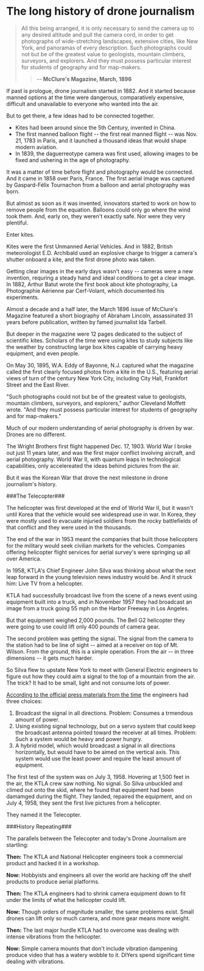 The long history of drone journalism
====================

> All this being arranged, it is only necessary to send the camera up to any desired altitude and pull the camera cord, in order to get photographs of wide-stretching landscapes, extensive cities, like New York, and panoramas of every description. Such photographs could not but be of the greatest value to geologists, mountain climbers, surveyors, and explorers. And they must possess particular interest for students of geography and for map-makers.
>> -- __McClure's Magazine, March, 1896__

If past is prologue, drone journalism started in 1882. And it started because manned options at the time were dangerous, comparatively expensive, difficult and unavailable to everyone who wanted into the air.

But to get there, a few ideas had to be connected together.

* Kites had been around since the 5th Century, invented in China. 
* The first manned balloon flight -- the first real manned flight -- was Nov. 21, 1783 in Paris, and it launched a thousand ideas that would shape modern aviation. 
* In 1839, the daguerreotype camera was first used, allowing images to be fixed and ushering in the age of photography.

It was a matter of time before flight and photography would be connected. And it came in 1858 over Paris, France. The first aerial image was captured by Gaspard-Félix Tournachon from a balloon and aerial photography was born.

But almost as soon as it was invented, innovators started to work on how to remove people from the equation. Balloons could only go where the wind took them. And, early on, they weren't exactly safe. Nor were they very plentiful. 

Enter kites.

Kites were the first Unmanned Aerial Vehicles. And in 1882, British meteorologist E.D. Archibald used an explosive charge to trigger a camera's shutter onboard a kite, and the first drone photo was taken. 

Getting clear images in the early days wasn't easy -- cameras were a new invention, requring a steady hand and ideal conditions to get a clear image. In 1882, Arthur Batut wrote the first book about kite photography, La Photographie Aérienne par Cerf-Volant, which documented his experiments. 

Almost a decade and a half later, the March 1896 issue of McClure's Magazine featured a short biography of Abraham Lincoln, assassinated 31 years before publication, written by famed journalist Ida Tarbell. 

But deeper in the magazine were 12 pages dedicated to the subject of scientific kites. Scholars of the time were using kites to study subjects like the weather by constructing large box kites capable of carrying heavy equipment, and even people.

On May 30, 1895, W.A. Eddy of Bayonne, N.J. captured what the magazine called the first clearly focused photos from a kite in the U.S., featuring aerial views of turn of the century New York City, including City Hall, Frankfort Street and the East River.

"Such photographs could not but be of the greatest value to geologists, mountain climbers, surveyors, and explorers," author Cleveland Moffett wrote. "And they must possess particular interest for students of geography and for map-makers."

Much of our modern understanding of aerial photography is driven by war. Drones are no different.

The Wright Brothers first flight happened Dec. 17, 1903. World War I broke out just 11 years later, and was the first major conflict involving aircraft, and aerial photography. World War II, with quantum leaps in technological capabilities, only accelereated the ideas behind pictures from the air. 

But it was the Korean War that drove the next milestone in drone journalism's history. 

###The Telecopter###

The helicopter was first developed at the end of World War II, but it wasn't until Korea that the vehicle would see widespread use in war. In Korea, they were mostly used to evacuate injuried soldiers from the rocky battlefields of that conflict and they were used in the thousands. 

The end of the war in 1953 meant the companies that built those helicopters for the military would seek civilian markets for the vehicles. Companies offering helicopter flight services for aerial survey's were springing up all over America. 

In 1958, KTLA's Chief Engineer John Silva was thinking about what the next leap forward in the young television news industry would be. And it struck him: Live TV from a helicopter. 

KTLA had successfully broadcast live from the scene of a news event using equipment built into a truck, and in November 1957 they had broadcast an image from a truck going 55 mph on the Harbor Freeway in Los Angeles.

But that equipment weighed 2,000 pounds. The Bell G2 helicopter they were going to use could lift only 400 pounds of camera gear.

The second problem was getting the signal. The signal from the camera to the station had to be line of sight -- aimed at a receiver on top of Mt. Wilson. From the ground, this is a simple operation. From the air -- in three dimensions -- it gets much harder.

So Silva flew to upstate New York to meet with General Electric engineers to figure out how they could aim a signal to the top of a mountain from the air. The trick? It had to be small, light and not consume lots of power. 

[According to the official press materials from the time](http://www.nationalhelicopter.com/telecopter.html) the engineers had three choices:

1. Broadcast the signal in all directions. Problem: Consumes a trmendous amount of power.
2. Using existing signal technology, but on a servo system that could keep the broadcast antenna pointed toward the receiver at all times. Problem: Such a system would be heavy and power hungry.
3. A hybrid model, which would broadcast a signal in all directions horizontally, but would have to be aimed on the vertical axis. This system would use the least power and require the least amount of equipment.

The first test of the system was on July 3, 1958. Hovering at 1,500 feet in the air, the KTLA crew saw nothing. No signal. So Silva unbuckled and climed out onto the skid, where he found that equipment had been damamged during the flight. They landed, repaired the equipment, and on July 4, 1958, they sent the first live pictures from a helicopter.

They named it the Telecopter.

###History Repeating###

The parallels between the Telecopter and today's Drone Journalism are startling:

__Then:__ The KTLA and National Helicopter engineers took a commercial product and hacked it in a workshop.

__Now:__ Hobbyists and engineers all over the world are hacking off the shelf products to produce aerial platforms. 

__Then:__ The KTLA engineers had to shrink camera equipment down to fit under the limits of what the helicopter could lift.

__Now:__ Though orders of magnitude smaller, the same problems exist. Small drones can lift only so much camera, and more gear means more weight.

__Then:__ The last major hurdle KTLA had to overcome was dealing with intense vibrations from the helicopter.

__Now:__ Simple camera mounts that don't include vibration dampening produce video that has a watery wobble to it. DIYers spend significant time dealing with vibrations.

